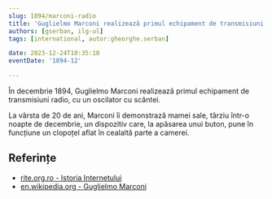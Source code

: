 ```yaml
---
slug: 1894/marconi-radio
title: 'Guglielmo Marconi realizează primul echipament de transmisiuni radio'
authors: [gserban, ilg-ul]
tags: [international, autor:gheorghe.serban]

date: 2023-12-24T10:35:10
eventDate: '1894-12'

---
```


În decembrie 1894, Guglielmo Marconi realizează primul echipament de
transmisiuni radio, cu un oscilator cu scântei.

<!-- truncate -->

La vârsta de 20 de ani, Marconi îi demonstrază mamei sale,
târziu într-o noapte de decembrie, un dispozitiv care, la apăsarea
unui buton, pune în
funcțiune un clopoțel aflat în cealaltă parte a camerei.

## Referințe

- [rite.org.ro - Istoria Internetului](https://rite.org.ro/istoria-internetului/)
- [en.wikipedia.org - Guglielmo Marconi](https://en.wikipedia.org/wiki/Guglielmo_Marconi)
